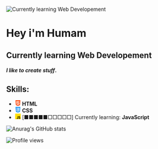 ![Currently learning Web Developement](https://i.ibb.co/ygD0nH3/gifgif.gif)

# Hey i'm Humam 

## Currently learning Web Developement

#### *I like to create stuff*.

## Skills:

* ![html](/assets/html.png) **HTML**
* ![css](/assets/css.png) **CSS**
* ![javascript](/assets/js.png) [■■■■■□□□□□] Currently learning: **JavaScript**

![Anurag's GitHub stats](https://github-readme-stats.vercel.app/api?username=humaminho&count_private=true&theme=dark)

![Profile views](https://gpvc.arturio.dev/Humaminho)  
